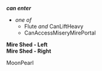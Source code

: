 ﻿***can enter***

- *one of*
  - Flute *and* CanLiftHeavy
  - CanAccessMiseryMirePortal

**Mire Shed - Left**  
**Mire Shed - Right**

MoonPearl

